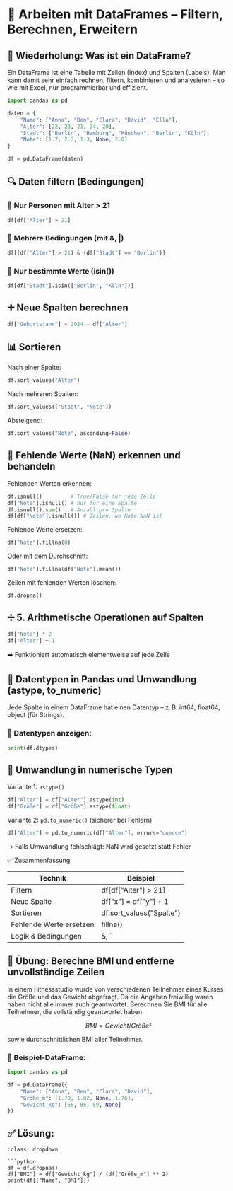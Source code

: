 # 🐼 Arbeiten mit DataFrames – Filtern, Berechnen, Erweitern

## 🔄 Wiederholung: Was ist ein DataFrame?
Ein DataFrame ist eine Tabelle mit Zeilen (Index) und Spalten (Labels). Man kann damit sehr einfach rechnen, filtern, kombinieren und analysieren – so wie mit Excel, nur programmierbar und effizient.

```python
import pandas as pd

daten = {
    "Name": ["Anna", "Ben", "Clara", "David", "Ella"],
    "Alter": [22, 23, 21, 24, 20],
    "Stadt": ["Berlin", "Hamburg", "München", "Berlin", "Köln"],
    "Note": [1.7, 2.3, 1.3, None, 2.0]
}

df = pd.DataFrame(daten)
``` 

## 🔍 Daten filtern (Bedingungen)
### 🔸 Nur Personen mit Alter > 21
```python
df[df["Alter"] > 21]
```
### 🔸 Mehrere Bedingungen (mit &, |)
```python
df[(df["Alter"] > 21) & (df["Stadt"] == "Berlin")]
```
### 🔸 Nur bestimmte Werte (isin())
```python
df[df["Stadt"].isin(["Berlin", "Köln"])]
```

## ➕ Neue Spalten berechnen
```python
df["Geburtsjahr"] = 2024 - df["Alter"]
```

## 📊 Sortieren
Nach einer Spalte:
```python
df.sort_values("Alter")
```

Nach mehreren Spalten:
```python
df.sort_values(["Stadt", "Note"])
```

Absteigend:
```python
df.sort_values("Note", ascending=False)
```

## 🚫 Fehlende Werte (NaN) erkennen und behandeln

Fehlenden Werten erkennen:
```python
df.isnull()         # True/False für jede Zelle
df["Note"].isnull() # nur für eine Spalte
df.isnull().sum()   # Anzahl pro Spalte
df[df["Note"].isnull()] # Zeilen, wo Note NaN ist
```

Fehlende Werte ersetzen:
```python
df["Note"].fillna(0)
```

Oder mit dem Durchschnitt:

```python
df["Note"].fillna(df["Note"].mean())
```

Zeilen mit fehlenden Werten löschen:
```python
df.dropna()
```

## ➗ 5. Arithmetische Operationen auf Spalten
```python
df["Note"] * 2
df["Alter"] + 1
```

➡️ Funktioniert automatisch elementweise auf jede Zeile

## 🧬 Datentypen in Pandas und Umwandlung (astype, to_numeric)
Jede Spalte in einem DataFrame hat einen Datentyp – z. B. int64, float64, object (für Strings).

### 📌 Datentypen anzeigen:
```python
print(df.dtypes)
```

## 🔄 Umwandlung in numerische Typen
Variante 1: `astype()`
```python
df["Alter"] = df["Alter"].astype(int)
df["Größe"] = df["Größe"].astype(float)
```
Variante 2: `pd.to_numeric()` (sicherer bei Fehlern)
```python
df["Alter"] = pd.to_numeric(df["Alter"], errors="coerce")
```
→ Falls Umwandlung fehlschlägt: NaN wird gesetzt statt Fehler

✅ Zusammenfassung

| Technik | Beispiel
| - | -
Filtern | df[df["Alter"] > 21]
Neue Spalte | df["x"] = df["y"] + 1
Sortieren | df.sort_values("Spalte")
Fehlende Werte ersetzen | fillna()
Logik & Bedingungen | &, `

## 🔧 Übung: Berechne BMI und entferne unvollständige Zeilen
In einem Fitnessstudio wurde von verschiedenen Teilnehmer eines Kurses die Größe und das Gewicht abgefragt. Da die Angaben freiwillig waren haben nicht alle immer auch geantwortet. Berechnen Sie BMI für alle Teilnehmer, die vollständig geantwortet haben

$$ BMI = Gewicht / Größe² $$

sowie durchschnittlichen BMI aller Teilnehmer.
### 📄 Beispiel-DataFrame:
```python
import pandas as pd 

df = pd.DataFrame({
    "Name": ["Anna", "Ben", "Clara", "David"],
    "Größe_m": [1.70, 1.82, None, 1.76],
    "Gewicht_kg": [65, 85, 59, None]
})
```

## ✅ Lösung:
```{admonition} 💡 Lösung anzeigen
:class: dropdown

```python
df = df.dropna()
df["BMI"] = df["Gewicht_kg"] / (df["Größe_m"] ** 2)
print(df[["Name", "BMI"]])
```
